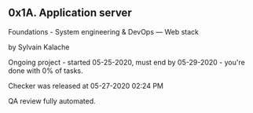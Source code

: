 0x1A. Application server
----------------------------------------------------------------
 Foundations - System engineering & DevOps ― Web stack

 by Sylvain Kalache

 Ongoing project - started 05-25-2020, must end by 05-29-2020 -  you're done with 0% of tasks.

 Checker was released at 05-27-2020 02:24 PM

 QA review fully automated.
